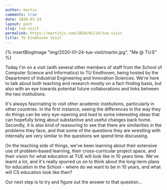 ```yaml
---
author: martin
comments: true
date: 2020-01-24
layout: post
slug: tue-visit
permalink: https://martinjc.com/2020/01/24/tue-visit
title: TU Eindhoven Visit
---
```


{% insertBlogImage "img/2020-01-24-tue-visit/martin.jpg", "Me @ TU:E" %}

Today I'm on a visit (with several other members of staff from the School of Computer Science and Informatics) to TU Eindhoven, being hosted by the Department of Industrial Engineering and Innovation Sciences. We're here to talk about both teaching and research mostly on a fact-finding basis, but also with an eye towards potential future collaborations and links between the two institutions.

It's always fascinating to visit other academic institutions, particularly in other countries. In the first instance, seeing the differences in the way they do things can be very eye-opening and lead to some interesting ideas that can hopefully bring about substantive and useful changes back home. Secondly, it is also kind of reassuring to see that there are similarities in the problems they face, and that some of the questions they are wrestling with internally are very similar to the questions we spend time discussing.

On the teaching side of things, we've been learning about their extensive use of problem-based learning, their cross-curricular project space, and their vision for what education at TUE will look like in 10 years time. We've learnt a lot, and it's really spurred us on to think about the long-term plans for education in the School - where do we want to be in 10 years, and what will CS education look like then?

Our next step is to try and figure out the answer to that question...
